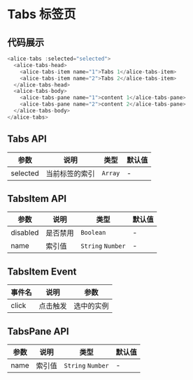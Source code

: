 # Tabs 标签页

## 代码展示

```javascript
<alice-tabs :selected="selected">
  <alice-tabs-head>
    <alice-tabs-item name="1">Tabs 1</alice-tabs-item>
    <alice-tabs-item name="2">Tabs 2</alice-tabs-item>
  </alice-tabs-head>
  <alice-tabs-body>
    <alice-tabs-pane name="1">content 1</alice-tabs-pane>
    <alice-tabs-pane name="2">content 2</alice-tabs-pane>
  </alice-tabs-body>
</alice-tabs>
```

## Tabs  API

| 参数 | 说明 | 类型 | 默认值 |
|------|------|------|------|
| selected | 当前标签的索引 | `Array`  | - | 

## TabsItem  API

| 参数 | 说明 | 类型 | 默认值 |
|------|------|------|------|
| disabled | 是否禁用 | `Boolean`  | - | 
| name | 索引值 | `String` `Number`  | - | 

## TabsItem  Event
| 事件名 | 说明 | 参数 |
|------|------|------|
| click | 点击触发 | 选中的实例 |

## TabsPane  API

| 参数 | 说明 | 类型 | 默认值 |
|------|------|------|------|
| name | 索引值 | `String` `Number`  | - | 


